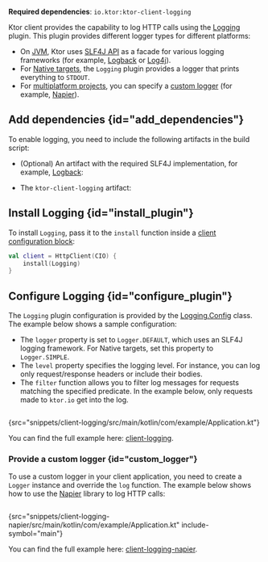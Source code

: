 [//]: # (title: Logging)

<tldr>
<p>
<b>Required dependencies</b>: <code>io.ktor:ktor-client-logging</code>
</p>
<var name="example_name" value="client-logging"/>
<include src="lib.topic" element-id="download_example"/>
</tldr>

Ktor client provides the capability to log HTTP calls using the [Logging](https://api.ktor.io/ktor-client/ktor-client-plugins/ktor-client-logging/io.ktor.client.plugins.logging/-logging/index.html) plugin.
This plugin provides different logger types for different platforms:
- On [JVM](http-client_engines.md#jvm), Ktor uses [SLF4J API](http://www.slf4j.org/) as a facade for various logging frameworks (for example, [Logback](https://logback.qos.ch/) or [Log4j](https://logging.apache.org/log4j)).
- For [Native targets](http-client_engines.md#native), the `Logging` plugin provides a logger that prints everything to `STDOUT`.
- For [multiplatform projects](getting_started_ktor_client_multiplatform_mobile.md), you can specify a [custom logger](#custom_logger) (for example, [Napier](https://github.com/AAkira/Napier)).


## Add dependencies {id="add_dependencies"}
To enable logging, you need to include the following artifacts in the build script:
* (Optional) An artifact with the required SLF4J implementation, for example, [Logback](https://logback.qos.ch/):
  <var name="group_id" value="ch.qos.logback"/>
  <var name="artifact_name" value="logback-classic"/>
  <var name="version" value="logback_version"/>
  <include src="lib.topic" element-id="add_artifact"/>
  
* The `ktor-client-logging` artifact:
  <var name="artifact_name" value="ktor-client-logging"/>
  <include src="lib.topic" element-id="add_ktor_artifact"/>
  <include src="lib.topic" element-id="add_ktor_client_artifact_tip"/>
  

## Install Logging {id="install_plugin"}
To install `Logging`, pass it to the `install` function inside a [client configuration block](create-client.md#configure-client):
```kotlin
val client = HttpClient(CIO) {
    install(Logging)
}
```

## Configure Logging {id="configure_plugin"}

The `Logging` plugin configuration is provided by the [Logging.Config](https://api.ktor.io/ktor-client/ktor-client-plugins/ktor-client-logging/io.ktor.client.plugins.logging/-logging/-config/index.html) class.
The example below shows a sample configuration:
- The `logger` property is set to `Logger.DEFAULT`, which uses an SLF4J logging framework. For Native targets, set this property to `Logger.SIMPLE`.
- The `level` property specifies the logging level. 
   For instance, you can log only request/response headers or include their bodies.
- The `filter` function allows you to filter log messages for requests matching the specified predicate. In the example below, only requests made to `ktor.io` get into the log.

```kotlin
```
{src="snippets/client-logging/src/main/kotlin/com/example/Application.kt"}

You can find the full example here: [client-logging](https://github.com/ktorio/ktor-documentation/tree/%current-branch%/codeSnippets/snippets/client-logging).


### Provide a custom logger {id="custom_logger"}

To use a custom logger in your client application, you need to create a `Logger` instance and override the `log` function.
The example below shows how to use the [Napier](https://github.com/AAkira/Napier) library to log HTTP calls:

```kotlin
```
{src="snippets/client-logging-napier/src/main/kotlin/com/example/Application.kt" include-symbol="main"}

You can find the full example here: [client-logging-napier](https://github.com/ktorio/ktor-documentation/tree/%current-branch%/codeSnippets/snippets/client-logging-napier).
